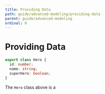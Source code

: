 ```yaml
---
title: Providing Data
path: guide/advanced-modeling/providing-data
parent: guide/advanced-modeling
ordinal: 0
---
```

# Providing Data

```typescript
export class Hero {
  id: number;
  name: string;
  superHero: boolean;
}
```

The `Hero` class above is a
